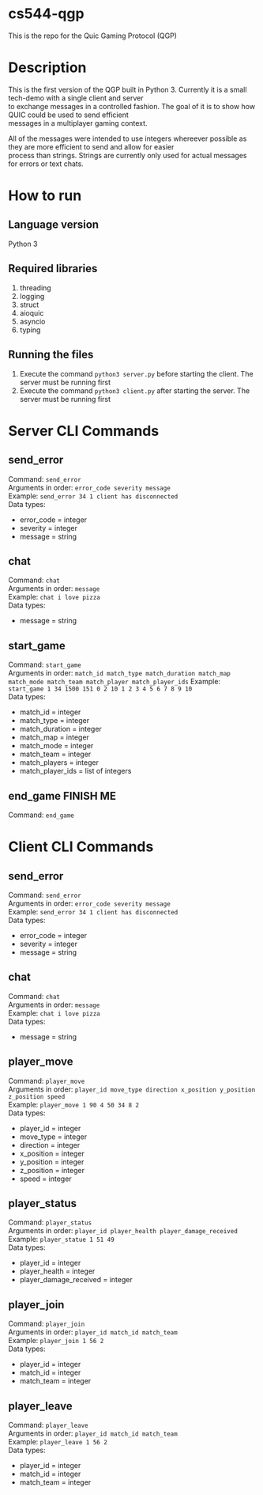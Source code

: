 # cs544-qgp
This is the repo for the Quic Gaming Protocol (QGP)

# Description
This is the first version of the QGP built in Python 3. Currently it is a small tech-demo with a single client and server   
to exchange messages in a controlled fashion. The goal of it is to show how QUIC could be used to send efficient  
messages in a multiplayer gaming context.  
  
All of the messages were intended to use integers whereever possible as they are more efficient to send and allow for easier  
process than strings. Strings are currently only used for actual messages for errors or text chats.

# How to run
## Language version
Python 3

## Required libraries
1. threading
2. logging
3. struct
4. aioquic
5. asyncio
6. typing

## Running the files
1. Execute the command `python3 server.py` before starting the client. The server must be running first
2. Execute the command `python3 client.py` after starting the server. The server must be running first

# Server CLI Commands
## send_error
Command: `send_error`  
Arguments in order:  `error_code severity message`  
Example: `send_error 34 1 client has disconnected`  
Data types:
- error_code = integer
- severity = integer
- message = string

## chat
Command: `chat`  
Arguments in order: `message`  
Example: `chat i love pizza`   
Data types:  
- message = string

## start_game  
Command: `start_game`  
Arguments in order: `match_id match_type match_duration match_map match_mode match_team match_player match_player_ids`
Example: `start_game 1 34 1500 151 0 2 10 1 2 3 4 5 6 7 8 9 10`  
Data types:  
- match_id = integer
- match_type = integer
- match_duration = integer
- match_map = integer
- match_mode = integer
- match_team = integer
- match_players = integer
- match_player_ids = list of integers
  
## end_game  FINISH ME
Command: `end_game`

# Client CLI Commands
## send_error
Command: `send_error`  
Arguments in order:  `error_code severity message`  
Example: `send_error 34 1 client has disconnected`  
Data types:
- error_code = integer
- severity = integer
- message = string

## chat
Command: `chat`  
Arguments in order: `message`  
Example: `chat i love pizza`   
Data types:  
- message = string

## player_move
Command: `player_move`  
Arguments in order: `player_id move_type direction x_position y_position z_position speed`  
Example: `player_move 1 90 4 50 34 8 2`  
Data types:
- player_id = integer
- move_type = integer
- direction = integer
- x_position = integer
- y_position = integer
- z_position = integer
- speed = integer

## player_status
Command: `player_status`  
Arguments in order: `player_id player_health player_damage_received`  
Example: `player_statue 1 51 49`  
Data types:
- player_id = integer
- player_health = integer
- player_damage_received = integer

## player_join
Command: `player_join`  
Arguments in order: `player_id match_id match_team`  
Example: `player_join 1 56 2`  
Data types:
- player_id = integer
- match_id = integer
- match_team = integer

## player_leave
Command: `player_leave`  
Arguments in order: `player_id match_id match_team`  
Example: `player_leave 1 56 2`  
Data types:
- player_id = integer
- match_id = integer
- match_team = integer